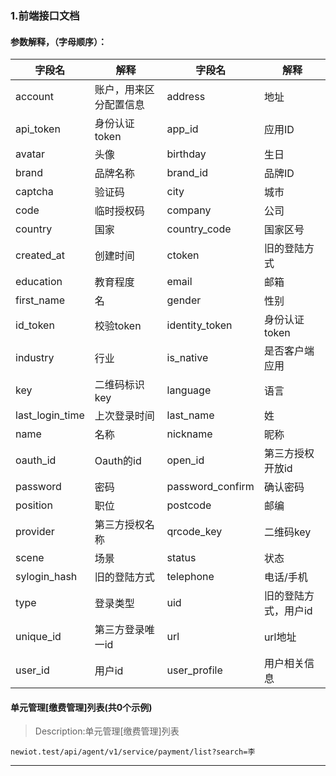 ### 1.前端接口文档

#### 参数解释，（字母顺序）：

|字段名|解释|字段名|解释|
|--|--|--|--|
|account|账户，用来区分配置信息|address|地址|
|api_token|身份认证token|app_id|应用ID|
|avatar|头像|birthday|生日|
|brand|品牌名称|brand_id|品牌ID|
|captcha|验证码|city|城市|
|code|临时授权码|company|公司|
|country|国家|country_code|国家区号|
|created_at|创建时间|ctoken|旧的登陆方式|
|education|教育程度|email|邮箱|
|first_name|名|gender|性别|
|id_token|校验token|identity_token|身份认证token|
|industry|行业|is_native|是否客户端应用|
|key|二维码标识key|language|语言|
|last_login_time|上次登录时间|last_name|姓|
|name|名称|nickname|昵称|
|oauth_id|Oauth的id|open_id|第三方授权开放id|
|password|密码|password_confirm|确认密码|
|position|职位|postcode|邮编|
|provider|第三方授权名称|qrcode_key|二维码key|
|scene|场景|status|状态|
|sylogin_hash|旧的登陆方式|telephone|电话/手机|
|type|登录类型|uid|旧的登陆方式，用户id|
|unique_id|第三方登录唯一id|url|url地址|
|user_id|用户id|user_profile|用户相关信息|

#### 单元管理[缴费管理]列表(共0个示例)

> Description:单元管理[缴费管理]列表

```http
newiot.test/api/agent/v1/service/payment/list?search=李
```

---
